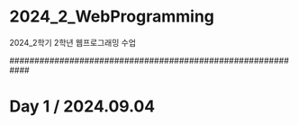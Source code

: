 # 2024_2_WebProgramming
2024_2학기 2학년 웹프로그래밍 수업

############################################################

# Day 1 / 2024.09.04


